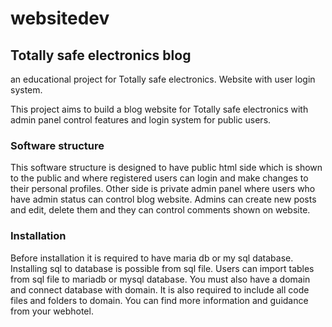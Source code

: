 # websitedev



## Totally safe electronics blog


an educational project for Totally safe electronics. Website with user login system.

This project aims to build a blog website for Totally safe electronics with admin panel control features and login system for public users.

### Software structure

This software structure is designed to have public html side which is shown to the public and where registered users can login and make changes to their personal profiles. Other side is private admin panel where users who have admin status can control blog website. Admins can create new posts and edit, delete them and they can control comments shown on website.  


### Installation

Before installation it is required to have maria db or my sql database. Installing sql to database is possible from sql file. Users can import tables from sql file to mariadb or mysql database. You must also have a domain and connect database with domain. It is also required to include all code files and folders to domain. You can find more information and guidance from your  webhotel. 
